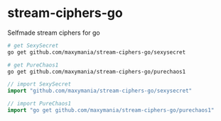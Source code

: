 stream-ciphers-go
=================

Selfmade stream ciphers for go


```sh
# get SexySecret
go get github.com/maxymania/stream-ciphers-go/sexysecret

# get PureChaos1
go get github.com/maxymania/stream-ciphers-go/purechaos1
```

```go
// import SexySecret
import "github.com/maxymania/stream-ciphers-go/sexysecret"

// import PureChaos1
import "go get github.com/maxymania/stream-ciphers-go/purechaos1"
```
